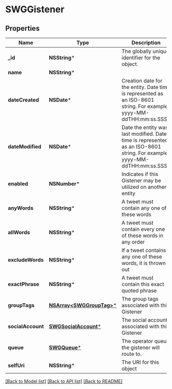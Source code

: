 # SWGGistener

## Properties
Name | Type | Description | Notes
------------ | ------------- | ------------- | -------------
**_id** | **NSString*** | The globally unique identifier for the object. | [optional] 
**name** | **NSString*** |  | [optional] 
**dateCreated** | **NSDate*** | Creation date for the entity. Date time is represented as an ISO-8601 string. For example: yyyy-MM-ddTHH:mm:ss.SSSZ | [optional] 
**dateModified** | **NSDate*** | Date the entity was last modified. Date time is represented as an ISO-8601 string. For example: yyyy-MM-ddTHH:mm:ss.SSSZ | [optional] 
**enabled** | **NSNumber*** | Indicates if this Gistener may be utilized on another entity | [optional] [default to @0]
**anyWords** | **NSString*** | A tweet must contain any one of these words | [optional] 
**allWords** | **NSString*** | A tweet must contain every one of these words in any order | [optional] 
**excludeWords** | **NSString*** | If a tweet contains any one of these words, it is thrown out | [optional] 
**exactPhrase** | **NSString*** | A tweet must contain this exact quoted phrase | [optional] 
**groupTags** | [**NSArray&lt;SWGGroupTag&gt;***](SWGGroupTag.md) | The group tags associated with this Gistener | [optional] 
**socialAccount** | [**SWGSocialAccount***](SWGSocialAccount.md) | The social account associated with this Gistener | 
**queue** | [**SWGQueue***](SWGQueue.md) | The operator queue the gistener will route to. | 
**selfUri** | **NSString*** | The URI for this object | [optional] 

[[Back to Model list]](../README.md#documentation-for-models) [[Back to API list]](../README.md#documentation-for-api-endpoints) [[Back to README]](../README.md)


